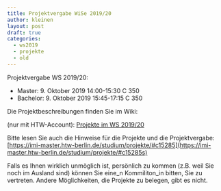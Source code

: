 ```yaml
---
title: Projektvergabe WiSe 2019/20
author: kleinen
layout: post
draft: true
categories:
  - ws2019
  - projekte
  - old
---
```


Projektvergabe WS 2019/20:

* Master: 9. Oktober 2019 14:00-15:30 C 350
* Bachelor: 9. Oktober 2019 15:45-17:15 C 350


Die Projektbeschreibungen finden Sie  im Wiki:

(nur mit HTW-Account): [Projekte im WS 2019/20](https://wiki.htw-berlin.de/confluence/pages/viewpage.action?pageId=59081894)


Bitte lesen Sie auch die Hinweise für die Projekte und die Projektvergabe:
[https://imi-master.htw-berlin.de/studium/projekte/#c15285](https://imi-master.htw-berlin.de/studium/projekte/#c15285s)

Falls es Ihnen wirklich unmöglich ist, persönlich zu kommen
(z.B. weil Sie noch im Ausland sind) können Sie eine_n Kommiliton_in
bitten, Sie zu vertreten. Andere Möglichkeiten, die Projekte zu belegen,
gibt es nicht.
